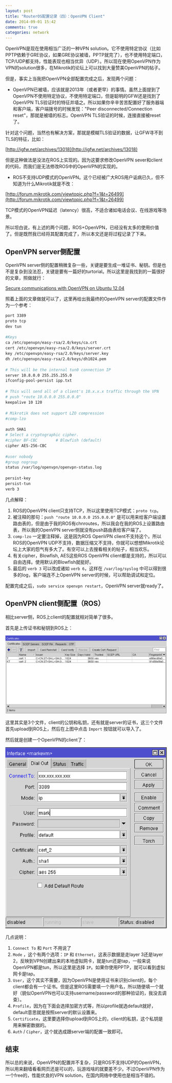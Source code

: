 ```yaml
---
layout: post
title: "RouterOS配置记录（四）：OpenVPN Client"
date: 2014-09-01 15:42
comments: true
categories: network
---
```


OpenVPN是现在使用相当广泛的一种VPN solution。它不使用特定协议（比如PPTP依赖于GRE协议，如果GRE协议被墙，PPTP就完了），也不使用特定端口，TCP/UDP都支持，性能表现也相当优异（UDP）。所以现在使用OpenVPN作为VPN的solution很多，在Mikrotik的论坛上可以找到大量赞美OpenVPN的帖子。

但是，事实上当我把OpenVPN全部配置完成之后，发现两个问题：

<!-- more -->

- OpenVPN已被墙，应该就是2013年（或者更早）的事情。虽然上面提到了OpenVPN不使用特定协议，不使用特定端口，但是聪明的GFW还是找到了OpenVPN TLS验证时的特征并墙之。所以如果你辛辛苦苦配置好了服务器端和客户端，客户端拨号的时候发现："Peer disconnected/Connection reset"，那就是被墙的标志。OpenVPN TLS验证的时候，连接直接被reset了。

针对这个问题，当然也有解决方案，那就是模糊TLS验证的数据，让GFW寻不到TLS的特征，比如：

[http://igfw.net/archives/13018](http://igfw.net/archives/13018)

但是这种做法是没法在ROS上实现的。因为这要求修改OpenVPN sever和client的代码，而我们是无法修改ROS中的OpenVPN的实现的。

- ROS不支持UDP模式的OpenVPN。这个已经被广大ROS用户诟病已久，但不知道为什么Mikrotik就是不改：

[http://forum.mikrotik.com/viewtopic.php?f=1&t=26499](http://forum.mikrotik.com/viewtopic.php?f=1&t=26499)

TCP模式的OpenVPN延迟（latency）很高，不适合诸如电话会议、在线游戏等场景。

所以坦白说，有上述的两个问题，ROS+OpenVPN，已经没有太多的使用价值了。但是既然我已经将其配置完成了，所以本文还是将过程记录了下来。

## OpenVPN server侧配置 ##

OpenVPN server侧的配置稍微复杂一些，关键是要生成一堆证书、秘钥。但是也不是复杂到没法忍，关键是要有一篇好的turtorial。所以这里是我找到的一篇很好的文章，照做就行：

[Secure communications with OpenVPN on Ubuntu 12.04](https://www.linode.com/docs/networking/vpn/secure-communications-with-openvpn-on-ubuntu-12-04-precise-and-debian-7)

照着上面的文章做就可以了，这里再给出我最终的OpenVPN server的配置文件作为一个参考：

``` bash
port 3389
proto tcp
dev tun

#Keys
ca /etc/openvpn/easy-rsa/2.0/keys/ca.crt
cert /etc/openvpn/easy-rsa/2.0/keys/server.crt
key /etc/openvpn/easy-rsa/2.0/keys/server.key
dh /etc/openvpn/easy-rsa/2.0/keys/dh1024.pem

# This will be the internal tun0 connection IP
server 10.8.0.0 255.255.255.0
ifconfig-pool-persist ipp.txt

# This will send all of a client's 10.x.x.x traffic through the VPN
# push "route 10.0.0.0 255.0.0.0"
keepalive 10 120

# Mikrotik does not support LZO compression
#comp-lzo

auth SHA1
# Select a cryptographic cipher.
#cipher BF-CBC        # Blowfish (default)
cipher AES-256-CBC

#user nobody
#group nogroup
status /var/log/openvpn/openvpn-status.log

persist-key
persist-tun
verb 3
```

几点解释：

1. ROS的OpenVPN client只支持TCP，所以这里使用TCP模式：`proto tcp`。
2. 被注释的那句：`push "route 10.0.0.0 255.0.0.0"` 是可以用来给客户端设置路由表的，但是由于我的ROS有chnroutes，所以我会在我的ROS上设置路由表，所以我的OpenVPN server侧就没有push路由表给客户端了。
3. `comp-lzo` 一定要注释掉，这是因为ROS OpenVPN client不支持这个。所以ROS的OpenVPN UDP不支持，数据压缩又不支持，你就可以想想Mikrotik论坛上大家的怨气有多大了。有空可以上去搜看相关的帖子，相当欢乐。
4. 有关cipher，Blowfish, AES这些ROS OpenVPN client都是支持的，所以可以自由选择。使用默认的Blowfish就挺好。
5. 最后的 `verb 3` 可以改成诸如 `verb 6`，这样在 `/var/log/syslog` 中可以得到很多的log，客户端连不上OpenVPN server的时候，可以帮助调试和定位。

配置完成之后，`sudo service openvpn restart`，OpenVPN server就ready了。

## OpenVPN client侧配置（ROS） ##

相比server侧，ROS上client的配置就相对简单了很多。

首先是上传证书和秘钥到ROS上：

![Certificates](/downloads/image/ros-system-certificates.png)

这里其实是3个文件，client的公钥和私钥，还有就是server的证书，这三个文件首先upload到ROS上，然后在上图中点击 `Import` 按钮就可以导入了。

然后就是创建一个OpenVPN的client了：

![PPP Create OpenVPN Client](/downloads/image/ros-ppp-openvpn.png)

几点说明：

1. `Connect To` 和 `Port` 不用说了
2. `Mode` ，这个有两个选项：`IP` 和 `Ethernet`，这表示数据是走layer 3还是layer 2，反映到VPN创建出来的本地虚拟网卡，就是tun还是tap，一般来说OpenVPN都是tun，所以这里是选择 `IP`。如果你使用PPTP，就可以看到虚拟网卡是tap。
3. `User`，这个其实不需要，因为OpenVPN是使用证书来识别client的，每个client都会有一个证书。但是这里ROS需要填一个用户名，所以随便填一个就好（貌似OpenVPN也可以支持username/password的那种验证的，我没去调查）。
4. `Profile`，因为在下面会选择加密方式等，所以profile就选default就好，default意思就是按照server的默认设置来。
5. `Certificate`，这里要选择你upload到ROS上的，client的私钥，这个私钥是用来解密数据的。
6. `Auth` / `Cipher`，这个就选成跟server端的配置一致即可。

## 结束 ##

所以总的来说，OpenVPN的配置并不复杂，只是ROS不支持UDP的OpenVPN，所以用来翻墙看看网页还是可以的，玩游戏啥的就要差不少。不过OpenVPN作为一个free的，性能优良的VPN solution，在国内网络中使用也是相当不错的。

